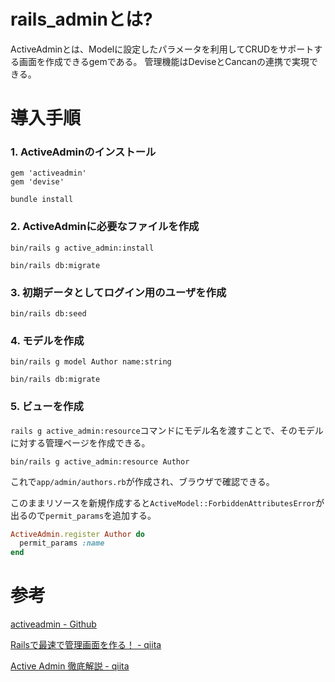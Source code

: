 # rails_adminとは?

ActiveAdminとは、Modelに設定したパラメータを利用してCRUDをサポートする画面を作成できるgemである。
管理機能はDeviseとCancanの連携で実現できる。

# 導入手順

### 1. ActiveAdminのインストール

```
gem 'activeadmin'
gem 'devise'
```
`bundle install`

### 2. ActiveAdminに必要なファイルを作成

`bin/rails g active_admin:install`

`bin/rails db:migrate`

### 3. 初期データとしてログイン用のユーザを作成

`bin/rails db:seed`

### 4. モデルを作成

`bin/rails g model Author name:string`

`bin/rails db:migrate`

### 5. ビューを作成

`rails g active_admin:resource`コマンドにモデル名を渡すことで、そのモデルに対する管理ページを作成できる。

`bin/rails g active_admin:resource Author`

これで`app/admin/authors.rb`が作成され、ブラウザで確認できる。

このままリソースを新規作成すると`ActiveModel::ForbiddenAttributesError`が出るので`permit_params`を追加する。

```ruby
ActiveAdmin.register Author do
  permit_params :name
end
```

# 参考
[activeadmin - Github](https://github.com/activeadmin/activeadmin)

[Railsで最速で管理画面を作る！ - qiita](https://qiita.com/enomotodev/items/5f6d9348207124a41bf9)

[Active Admin 徹底解説 - qiita](https://qiita.com/MariMurotani/items/aed93986e29249fd65e5)
